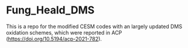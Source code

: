 # Fung_Heald_DMS
This is a repo for the modified CESM codes with an largely updated DMS oxidation schemes, which were reported in ACP (https://doi.org/10.5194/acp-2021-782).
